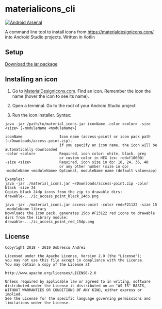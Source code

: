 # materialicons_cli

[![Android Arsenal]( https://img.shields.io/badge/Android%20Arsenal-materialicons__cli-green.svg?style=flat )]( https://android-arsenal.com/details/1/7199 )

A command line tool to install icons from https://materialdesignicons.com/ into Android Studio projects. Written in Kotlin

## Setup

[Download the jar package](https://github.com/andob/materialicons_cli/blob/master/material_icons.jar?raw=true)

## Installing an icon

1. Go to [MaterialDesignIcons.com](https://materialdesignicons.com/). Find an icon. Remember the icon the name (hover the icon to see its name).

2. Open a terminal. Go to the root of your Android Studio project

3. Run the icon installer. Syntax:

```
java -jar /path/to/material_icons.jar iconName -color <color> -size <size> [-moduleName <moduleName>]

iconName                 Icon name (access-point) or icon pack path (~/Downloads/access-point.zip).
                         if you specify an icon name, the icon will be automatically downloaded
-color <color>           Required, icon color: white, black, grey
                         or custom color in HEX (ex: red=f10000)
-size <size>             Required, icon size in dp: 18, 24, 36, 48
                         or any other number (size in dp)
-moduleName <moduleName> Optional, moduleName name (default value=app)

Examples:
java -jar ./material_icons.jar ~/Downloads/access-point.zip -color black -size 24
Copies black 24dp icons from the zip to drawable dirs: drawable-.../ic_access_point_black_24dp.png

java -jar ./material_icons.jar access-point -color red=F21122 -size 15 -moduleName library
Downloads the icon pack, generates 15dp #F23122 red icons to drawable dirs from the library module: drawable-.../ic_access_point_red_15dp.png
```

## License

```
Copyright 2018 - 2019 Dobrescu Andrei  

Licensed under the Apache License, Version 2.0 (the "License"); 
you may not use this file except in compliance with the License. 
You may obtain a copy of the License at  

http://www.apache.org/licenses/LICENSE-2.0  

Unless required by applicable law or agreed to in writing, software 
distributed under the License is distributed on an "AS IS" BASIS, 
WITHOUT WARRANTIES OR CONDITIONS OF ANY KIND, either express or implied. 
See the License for the specific language governing permissions and 
limitations under the License.
```

